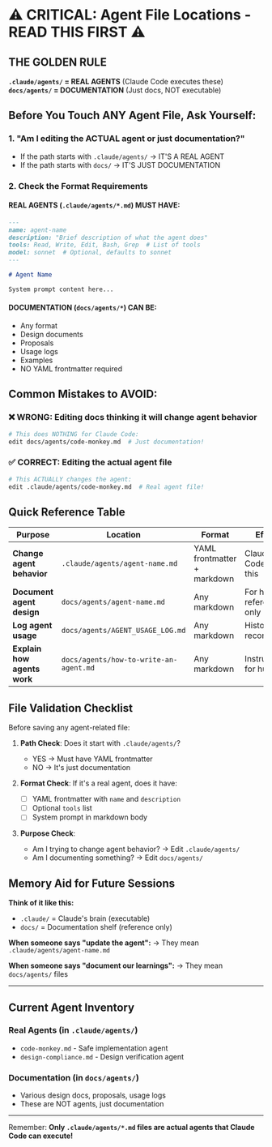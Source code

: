 # ⚠️ CRITICAL: Agent File Locations - READ THIS FIRST ⚠️

## THE GOLDEN RULE
**`.claude/agents/` = REAL AGENTS** (Claude Code executes these)  
**`docs/agents/` = DOCUMENTATION** (Just docs, NOT executable)

## Before You Touch ANY Agent File, Ask Yourself:

### 1. "Am I editing the ACTUAL agent or just documentation?"
- If the path starts with `.claude/agents/` → IT'S A REAL AGENT
- If the path starts with `docs/` → IT'S JUST DOCUMENTATION

### 2. Check the Format Requirements

#### REAL AGENTS (`.claude/agents/*.md`) MUST HAVE:
```markdown
---
name: agent-name
description: "Brief description of what the agent does"
tools: Read, Write, Edit, Bash, Grep  # List of tools
model: sonnet  # Optional, defaults to sonnet
---

# Agent Name

System prompt content here...
```

#### DOCUMENTATION (`docs/agents/*`) CAN BE:
- Any format
- Design documents
- Proposals
- Usage logs
- Examples
- NO YAML frontmatter required

## Common Mistakes to AVOID:

### ❌ WRONG: Editing docs thinking it will change agent behavior
```bash
# This does NOTHING for Claude Code:
edit docs/agents/code-monkey.md  # Just documentation!
```

### ✅ CORRECT: Editing the actual agent file
```bash
# This ACTUALLY changes the agent:
edit .claude/agents/code-monkey.md  # Real agent file!
```

## Quick Reference Table

| Purpose | Location | Format | Effect |
|---------|----------|---------|---------|
| **Change agent behavior** | `.claude/agents/agent-name.md` | YAML frontmatter + markdown | Claude Code uses this |
| **Document agent design** | `docs/agents/agent-name.md` | Any markdown | For human reference only |
| **Log agent usage** | `docs/agents/AGENT_USAGE_LOG.md` | Any markdown | Historical record |
| **Explain how agents work** | `docs/agents/how-to-write-an-agent.md` | Any markdown | Instructions for humans |

## File Validation Checklist

Before saving any agent-related file:

1. **Path Check**: Does it start with `.claude/agents/`?
   - YES → Must have YAML frontmatter
   - NO → It's just documentation

2. **Format Check**: If it's a real agent, does it have:
   - [ ] YAML frontmatter with `name` and `description`
   - [ ] Optional `tools` list
   - [ ] System prompt in markdown body

3. **Purpose Check**: 
   - Am I trying to change agent behavior? → Edit `.claude/agents/`
   - Am I documenting something? → Edit `docs/agents/`

## Memory Aid for Future Sessions

**Think of it like this:**
- `.claude/` = Claude's brain (executable)
- `docs/` = Documentation shelf (reference only)

**When someone says "update the agent":**
→ They mean `.claude/agents/agent-name.md`

**When someone says "document our learnings":**
→ They mean `docs/agents/` files

---

## Current Agent Inventory

### Real Agents (in `.claude/agents/`)
- `code-monkey.md` - Safe implementation agent
- `design-compliance.md` - Design verification agent

### Documentation (in `docs/agents/`)
- Various design docs, proposals, usage logs
- These are NOT agents, just documentation

---

Remember: **Only `.claude/agents/*.md` files are actual agents that Claude Code can execute!**